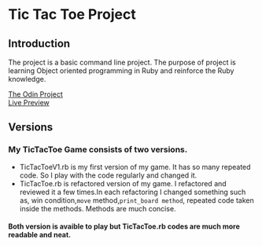 # Tic Tac Toe Project

## Introduction

The project is a basic command line project. The purpose of project is learning Object oriented programming in Ruby and reinforce the Ruby knowledge.

[The Odin Project](https://www.theodinproject.com/paths/full-stack-ruby-on-rails/courses/ruby-programming/lessons/tic-tac-toe)  
[Live Preview](https://replit.com/@Burakkepuc/TicTacToe#main.rb)

## Versions

### My TicTacToe Game consists of two versions.

- TicTacToeV1.rb is my first version of my game. It has so many repeated code. So I play with the code regularly and changed it.
- TicTacToe.rb is refactored version of my game. I refactored and reviewed it a few times.In each refactoring I changed something such as, win condition,`move` method,`print_board method`, repeated code taken inside the methods. Methods are much concise.

#### Both version is avaible to play but TicTacToe.rb codes are much more readable and neat.
